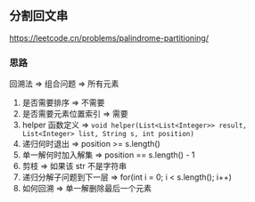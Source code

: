 ## 分割回文串

<https://leetcode.cn/problems/palindrome-partitioning/>

### 思路

回溯法 => 组合问题 => 所有元素

1. 是否需要排序 => 不需要
2. 是否需要元素位置索引 => 需要
3. helper 函数定义 => ` void helper(List<List<Integer>> result, List<Integer> list, String s, int position) `
4. 递归何时退出 => position >= s.length()
5. 单一解何时加入解集 => position == s.length() - 1
6. 剪枝 => 如果该 str 不是字符串
7. 递归分解子问题到下一层 => for(int i = 0; i < s.length(); i++)
8. 如何回溯 => 单一解删除最后一个元素
